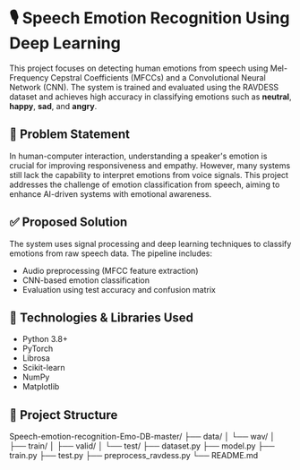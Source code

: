 # 🎙️ Speech Emotion Recognition Using Deep Learning

This project focuses on detecting human emotions from speech using Mel-Frequency Cepstral Coefficients (MFCCs) and a Convolutional Neural Network (CNN). The system is trained and evaluated using the RAVDESS dataset and achieves high accuracy in classifying emotions such as **neutral**, **happy**, **sad**, and **angry**.
## 📌 Problem Statement
In human-computer interaction, understanding a speaker's emotion is crucial for improving responsiveness and empathy. However, many systems still lack the capability to interpret emotions from voice signals. This project addresses the challenge of emotion classification from speech, aiming to enhance AI-driven systems with emotional awareness.
## ✅ Proposed Solution
The system uses signal processing and deep learning techniques to classify emotions from raw speech data. The pipeline includes:
- Audio preprocessing (MFCC feature extraction)
- CNN-based emotion classification
- Evaluation using test accuracy and confusion matrix
## 🧠 Technologies & Libraries Used
- Python 3.8+
- PyTorch
- Librosa
- Scikit-learn
- NumPy
- Matplotlib
## 📂 Project Structure
Speech-emotion-recognition-Emo-DB-master/
├── data/
│ └── wav/
│ ├── train/
│ ├── valid/
│ └── test/
├── dataset.py
├── model.py
├── train.py
├── test.py
├── preprocess_ravdess.py
└── README.md
